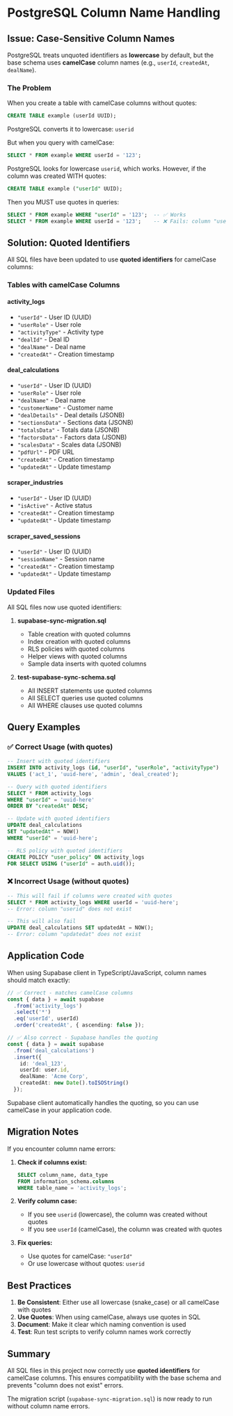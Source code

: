 # PostgreSQL Column Name Handling

## Issue: Case-Sensitive Column Names

PostgreSQL treats unquoted identifiers as **lowercase** by default, but the base schema uses **camelCase** column names (e.g., `userId`, `createdAt`, `dealName`).

### The Problem

When you create a table with camelCase columns without quotes:
```sql
CREATE TABLE example (userId UUID);
```

PostgreSQL converts it to lowercase: `userid`

But when you query with camelCase:
```sql
SELECT * FROM example WHERE userId = '123';
```

PostgreSQL looks for lowercase `userid`, which works. However, if the column was created WITH quotes:
```sql
CREATE TABLE example ("userId" UUID);
```

Then you MUST use quotes in queries:
```sql
SELECT * FROM example WHERE "userId" = '123';  -- ✅ Works
SELECT * FROM example WHERE userId = '123';    -- ❌ Fails: column "userid" does not exist
```

## Solution: Quoted Identifiers

All SQL files have been updated to use **quoted identifiers** for camelCase columns:

### Tables with camelCase Columns

#### activity_logs
- `"userId"` - User ID (UUID)
- `"userRole"` - User role
- `"activityType"` - Activity type
- `"dealId"` - Deal ID
- `"dealName"` - Deal name
- `"createdAt"` - Creation timestamp

#### deal_calculations
- `"userId"` - User ID (UUID)
- `"userRole"` - User role
- `"dealName"` - Deal name
- `"customerName"` - Customer name
- `"dealDetails"` - Deal details (JSONB)
- `"sectionsData"` - Sections data (JSONB)
- `"totalsData"` - Totals data (JSONB)
- `"factorsData"` - Factors data (JSONB)
- `"scalesData"` - Scales data (JSONB)
- `"pdfUrl"` - PDF URL
- `"createdAt"` - Creation timestamp
- `"updatedAt"` - Update timestamp

#### scraper_industries
- `"userId"` - User ID (UUID)
- `"isActive"` - Active status
- `"createdAt"` - Creation timestamp
- `"updatedAt"` - Update timestamp

#### scraper_saved_sessions
- `"userId"` - User ID (UUID)
- `"sessionName"` - Session name
- `"createdAt"` - Creation timestamp
- `"updatedAt"` - Update timestamp

### Updated Files

All SQL files now use quoted identifiers:

1. **supabase-sync-migration.sql**
   - Table creation with quoted columns
   - Index creation with quoted columns
   - RLS policies with quoted columns
   - Helper views with quoted columns
   - Sample data inserts with quoted columns

2. **test-supabase-sync-schema.sql**
   - All INSERT statements use quoted columns
   - All SELECT queries use quoted columns
   - All WHERE clauses use quoted columns

## Query Examples

### ✅ Correct Usage (with quotes)

```sql
-- Insert with quoted identifiers
INSERT INTO activity_logs (id, "userId", "userRole", "activityType") 
VALUES ('act_1', 'uuid-here', 'admin', 'deal_created');

-- Query with quoted identifiers
SELECT * FROM activity_logs 
WHERE "userId" = 'uuid-here' 
ORDER BY "createdAt" DESC;

-- Update with quoted identifiers
UPDATE deal_calculations 
SET "updatedAt" = NOW() 
WHERE "userId" = 'uuid-here';

-- RLS policy with quoted identifiers
CREATE POLICY "user_policy" ON activity_logs
FOR SELECT USING ("userId" = auth.uid());
```

### ❌ Incorrect Usage (without quotes)

```sql
-- This will fail if columns were created with quotes
SELECT * FROM activity_logs WHERE userId = 'uuid-here';
-- Error: column "userid" does not exist

-- This will also fail
UPDATE deal_calculations SET updatedAt = NOW();
-- Error: column "updatedat" does not exist
```

## Application Code

When using Supabase client in TypeScript/JavaScript, column names should match exactly:

```typescript
// ✅ Correct - matches camelCase columns
const { data } = await supabase
  .from('activity_logs')
  .select('*')
  .eq('userId', userId)
  .order('createdAt', { ascending: false });

// ✅ Also correct - Supabase handles the quoting
const { data } = await supabase
  .from('deal_calculations')
  .insert({
    id: 'deal_123',
    userId: user.id,
    dealName: 'Acme Corp',
    createdAt: new Date().toISOString()
  });
```

Supabase client automatically handles the quoting, so you can use camelCase in your application code.

## Migration Notes

If you encounter column name errors:

1. **Check if columns exist:**
   ```sql
   SELECT column_name, data_type 
   FROM information_schema.columns 
   WHERE table_name = 'activity_logs';
   ```

2. **Verify column case:**
   - If you see `userid` (lowercase), the column was created without quotes
   - If you see `userId` (camelCase), the column was created with quotes

3. **Fix queries:**
   - Use quotes for camelCase: `"userId"`
   - Or use lowercase without quotes: `userid`

## Best Practices

1. **Be Consistent**: Either use all lowercase (snake_case) or all camelCase with quotes
2. **Use Quotes**: When using camelCase, always use quotes in SQL
3. **Document**: Make it clear which naming convention is used
4. **Test**: Run test scripts to verify column names work correctly

## Summary

All SQL files in this project now correctly use **quoted identifiers** for camelCase columns. This ensures compatibility with the base schema and prevents "column does not exist" errors.

The migration script (`supabase-sync-migration.sql`) is now ready to run without column name errors.
